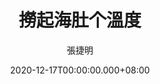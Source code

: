 ---
issue: 408
title: 撈起海肚个溫度
author: 張捷明
language: 四縣
date: 2020-12-17T00:00:00.000+08:00
topic: 抒懷
difficulty: 2
wikidata: Q131449153
wikidata_link: https://www.wikidata.org/wiki/Q131449153
---